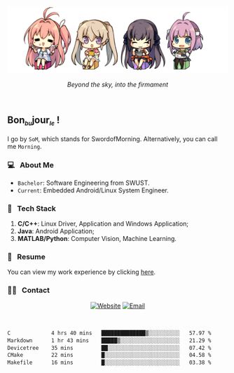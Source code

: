 <img src="./pic/Aokana.png">
<p align="center"><em>Beyond the sky, into the firmament</em></p>

<br/>

## Bon<sub><em><font size=2>bu</font></em></sub>jour<sub><em><font size=2>le</font></em></sub> !

I go by `SoM`, which stands for SwordofMorning. Alternatively, you can call me `Morning`.

### 💻 &nbsp; About Me

- `Bachelor`: Software Engineering from SWUST.
- `Current`: Embedded Android/Linux System Engineer.

### 🔧 &nbsp; Tech Stack

1. **C/C++**: Linux Driver, Application and Windows Application;
2. **Java**: Android Application;
3. **MATLAB/Python**: Computer Vision, Machine Learning.

### 📝 &nbsp; Resume

You can view my work experience by clicking <a href="https://swordofmorning.com/index.php/contact/">here</a>.

### 🤝🏻 &nbsp; Contact

<p align="center">
<a href="https://swordofmorning.com/"><img alt="Website" src="https://img.shields.io/badge/Website-swordofmorning.com-blue?style=flat-square&logo=google-chrome"></a>
<a href="mailto:master@xiaojintao.email
"><img alt="Email" src="https://img.shields.io/badge/Email-master@xiaojintao.email-blue?style=flat-square&logo=gmail"></a>
</p>

<br/>

<!--START_SECTION:waka-->

```txt
C             4 hrs 40 mins   ██████████████▒░░░░░░░░░░   57.97 %
Markdown      1 hr 43 mins    █████▒░░░░░░░░░░░░░░░░░░░   21.29 %
Devicetree    35 mins         ██░░░░░░░░░░░░░░░░░░░░░░░   07.42 %
CMake         22 mins         █░░░░░░░░░░░░░░░░░░░░░░░░   04.58 %
Makefile      16 mins         █░░░░░░░░░░░░░░░░░░░░░░░░   03.38 %
```

<!--END_SECTION:waka-->
